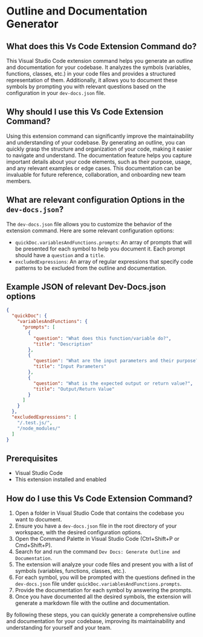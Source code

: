 
  
  # **Outline and Documentation Generator**

## What does this Vs Code Extension Command do?

This Visual Studio Code extension command helps you generate an outline and documentation for your codebase. It analyzes the symbols (variables, functions, classes, etc.) in your code files and provides a structured representation of them. Additionally, it allows you to document these symbols by prompting you with relevant questions based on the configuration in your `dev-docs.json` file.

## Why should I use this Vs Code Extension Command?

Using this extension command can significantly improve the maintainability and understanding of your codebase. By generating an outline, you can quickly grasp the structure and organization of your code, making it easier to navigate and understand. The documentation feature helps you capture important details about your code elements, such as their purpose, usage, and any relevant examples or edge cases. This documentation can be invaluable for future reference, collaboration, and onboarding new team members.

## What are relevant configuration Options in the `dev-docs.json`?

The `dev-docs.json` file allows you to customize the behavior of the extension command. Here are some relevant configuration options:

- `quickDoc.variablesAndFunctions.prompts`: An array of prompts that will be presented for each symbol to help you document it. Each prompt should have a `question` and a `title`.
- `excludedExpressions`: An array of regular expressions that specify code patterns to be excluded from the outline and documentation.

## Example JSON of relevant Dev-Docs.json options

```json
{
  "quickDoc": {
    "variablesAndFunctions": {
      "prompts": [
        {
          "question": "What does this function/variable do?",
          "title": "Description"
        },
        {
          "question": "What are the input parameters and their purpose?",
          "title": "Input Parameters"
        },
        {
          "question": "What is the expected output or return value?",
          "title": "Output/Return Value"
        }
      ]
    }
  },
  "excludedExpressions": [
    "/.test.js/",
    "/node_modules/"
  ]
}
```

## Prerequisites

- Visual Studio Code
- This extension installed and enabled

## How do I use this Vs Code Extension Command?

1. Open a folder in Visual Studio Code that contains the codebase you want to document.
2. Ensure you have a `dev-docs.json` file in the root directory of your workspace, with the desired configuration options.
3. Open the Command Palette in Visual Studio Code (Ctrl+Shift+P or Cmd+Shift+P).
4. Search for and run the command `Dev Docs: Generate Outline and Documentation`.
5. The extension will analyze your code files and present you with a list of symbols (variables, functions, classes, etc.).
6. For each symbol, you will be prompted with the questions defined in the `dev-docs.json` file under `quickDoc.variablesAndFunctions.prompts`.
7. Provide the documentation for each symbol by answering the prompts.
8. Once you have documented all the desired symbols, the extension will generate a markdown file with the outline and documentation.

By following these steps, you can quickly generate a comprehensive outline and documentation for your codebase, improving its maintainability and understanding for yourself and your team.
  
  